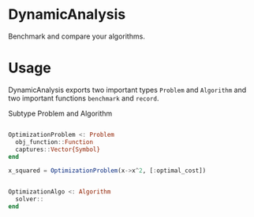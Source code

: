 # DynamicAnalysis

Benchmark and compare your algorithms.

# Usage

DynamicAnalysis exports two important types `Problem` and `Algorithm` and two important functions `benchmark` and `record`.

Subtype Problem and Algorithm

```julia

OptimizationProblem <: Problem
  obj_function::Function
  captures::Vector{Symbol}
end

x_squared = OptimizationProblem(x->x^2, [:optimal_cost])
```

```julia

OptimizationAlgo <: Algorithm
  solver::
end


```

